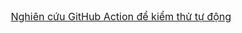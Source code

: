 <!-- # csn-da21ttb-nguyentanloc-githubactions-unittest -->
 
<center><a href="https://github.com/tanlocnguyen151203/csn-da21ttb-nguyentanloc-githubactions-unittest.git" target="_blank" ><font size="3" >Nghiên cứu GitHub Action để kiểm thử tự động </font></a></br> </center>
    